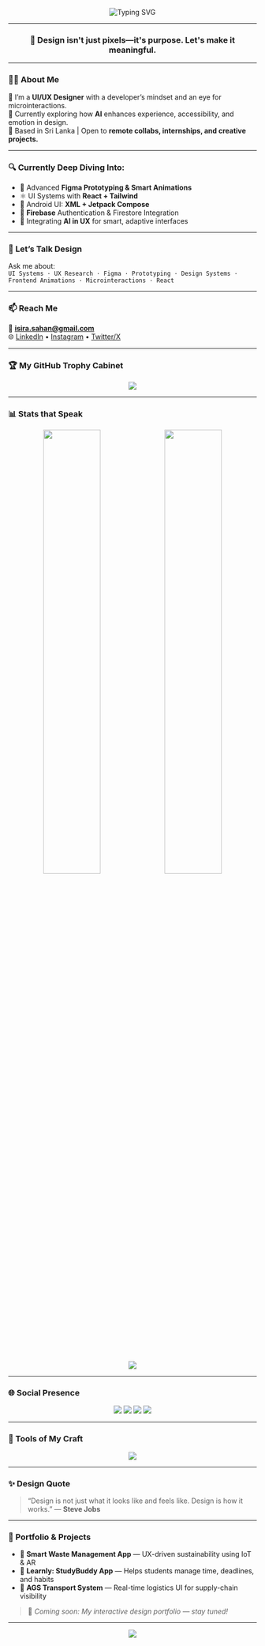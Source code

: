 <!-- Banner or Animated GIF (optional, replace with your own) -->
<p align="center">
  <img src="https://readme-typing-svg.herokuapp.com/?font=Fira+Code&size=28&duration=4000&pause=1000&center=true&vCenter=true&width=800&lines=Hi+%F0%9F%91%8B%2C+I'm+Isira+Sahanjith;UI%2FUX+Designer+%7C+Frontend+Artist;Designing+Delight+%7C+Building+Beauty" alt="Typing SVG">
</p>

---

<h3 align="center">🚀 Design isn't just pixels—it's purpose. Let's make it meaningful.</h3>

---

### 👨‍💻 About Me

🎨 I’m a **UI/UX Designer** with a developer’s mindset and an eye for microinteractions.  
🧠 Currently exploring how **AI** enhances experience, accessibility, and emotion in design.  
📍 Based in Sri Lanka | Open to **remote collabs, internships, and creative projects.**

---

### 🔍 Currently Deep Diving Into:

- 🧪 Advanced **Figma Prototyping & Smart Animations**
- ⚛️ UI Systems with **React + Tailwind**
- 🧩 Android UI: **XML + Jetpack Compose**
- 🔐 **Firebase** Authentication & Firestore Integration
- 🧠 Integrating **AI in UX** for smart, adaptive interfaces

---

### 💬 Let’s Talk Design

Ask me about:  
`UI Systems · UX Research · Figma · Prototyping · Design Systems · Frontend Animations · Microinteractions · React`

---

### 📫 Reach Me

📧 **isira.sahan@gmail.com**  
🌐 [LinkedIn](https://linkedin.com/in/isirasahanjith) • [Instagram](https://instagram.com/isirasahanjith) • [Twitter/X](https://twitter.com/isirasahanjith)

---

### 🏆 My GitHub Trophy Cabinet

<p align="center">
  <img src="https://github-profile-trophy.vercel.app/?username=sahanjith-i&theme=gruvbox&no-frame=true&title=MultiLanguage,Commits,Stars,Repositories&margin-w=10&column=4" />
</p>

---

### 📊 Stats that Speak

<p align="center">
  <img src="https://github-readme-stats.vercel.app/api?username=sahanjith-i&show_icons=true&theme=radical&hide_border=true" width="48%" />
  <img src="https://github-readme-stats.vercel.app/api/top-langs/?username=sahanjith-i&layout=compact&theme=radical&hide_border=true" width="48%" />
</p>

<p align="center">
  <img src="https://github-readme-streak-stats.herokuapp.com?user=sahanjith-i&theme=radical&hide_border=true" />
</p>

---

### 🌐 Social Presence

<p align="center">
  <a href="https://linkedin.com/in/isirasahanjith" target="_blank"><img src="https://img.shields.io/badge/LinkedIn-%230A66C2?style=for-the-badge&logo=linkedin&logoColor=white" /></a>
  <a href="https://twitter.com/isirasahanjith" target="_blank"><img src="https://img.shields.io/badge/Twitter-%231DA1F2?style=for-the-badge&logo=twitter&logoColor=white" /></a>
  <a href="https://instagram.com/isirasahanjith" target="_blank"><img src="https://img.shields.io/badge/Instagram-%23E4405F?style=for-the-badge&logo=instagram&logoColor=white" /></a>
  <a href="mailto:isira.sahan@gmail.com"><img src="https://img.shields.io/badge/Gmail-D14836?style=for-the-badge&logo=gmail&logoColor=white" /></a>
</p>

---

### 🧰 Tools of My Craft

<p align="center">
  <img src="https://skillicons.dev/icons?i=figma,xd,photoshop,illustrator,html,css,tailwind,react,androidstudio,java,js,ts,python,firebase,mongodb,git,postman,nodejs" />
</p>

---

### ✨ Design Quote

> “Design is not just what it looks like and feels like. Design is how it works.” — **Steve Jobs**

---

<!-- Optional Portfolio or Project Highlight -->
### 📌 Portfolio & Projects

- 🧠 **Smart Waste Management App** — UX-driven sustainability using IoT & AR  
- 📱 **Learnly: StudyBuddy App** — Helps students manage time, deadlines, and habits  
- 🚛 **AGS Transport System** — Real-time logistics UI for supply-chain visibility  

> 👀 *Coming soon: My interactive design portfolio — stay tuned!*

---

<!-- Feel free to add animations or banners here -->

<p align="center">
  <img src="https://capsule-render.vercel.app/api?type=waving&color=gradient&height=120&section=footer"/>
</p>
